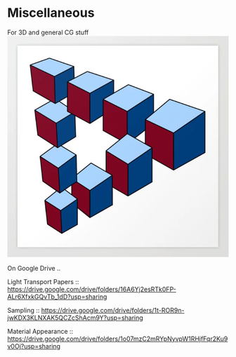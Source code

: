 # Miscellaneous
For 3D and general CG stuff
![cover](https://raw.githubusercontent.com/RomboDev/Miscellaneous/master/Docs/geometry-optical-illusion-cubes.webp)


On Google Drive .. 

Light Transport Papers :: 
https://drive.google.com/drive/folders/16A6Yj2esRTk0FP-ALr6XfxkGQvTb_1dD?usp=sharing

Sampling :: 
https://drive.google.com/drive/folders/1t-ROR9n-jwKDX3KLNXAK5QCZcShAcm9Y?usp=sharing

Material Appearance ::
https://drive.google.com/drive/folders/1o07mzC2mRYpNyvpW1RHjfFqr2Ku9v0Oj?usp=sharing


